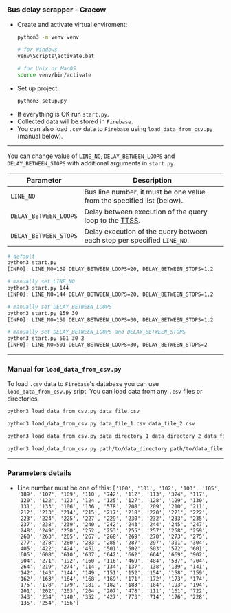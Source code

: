 ### Bus delay scrapper - Cracow

- Create and activate virtual enviroment:
    ```bash
    python3 -m venv venv
  
    # for Windows
    venv\Scripts\activate.bat
    
    # for Unix or MacOS
    source venv/bin/activate
    ```
- Set up project:
    ```bash
    python3 setup.py
    ```
- If everything is OK run `start.py`.
- Collected data will be stored in `Firebase`.
- You can also load `.csv` data to `Firebase` using `load_data_from_csv.py` (manual below).
----------------

You can change value of `LINE_NO`, `DELAY_BETWEEN_LOOPS` and `DELAY_BETWEEN_STOPS` with additional arguments in `start.py`.

Parameter  | Description
  ------------- | -------------
  `LINE_NO`  | Bus line number, it must be one value from the specified list (below).
  `DELAY_BETWEEN_LOOPS`  | Delay between execution of the query loop to the [TTSS](http://www.ttss.krakow.pl/).
  `DELAY_BETWEEN_STOPS`| Delay execution of the query between each stop per specified `LINE_NO`.
```bash
# default
python3 start.py
[INFO]: LINE_NO=139 DELAY_BETWEEN_LOOPS=20, DELAY_BETWEEN_STOPS=1.2

# manually set LINE_NO
python3 start.py 144
[INFO]: LINE_NO=144 DELAY_BETWEEN_LOOPS=20, DELAY_BETWEEN_STOPS=1.2

# manually set DELAY_BETWEEN_LOOPS
python3 start.py 159 30
[INFO]: LINE_NO=159 DELAY_BETWEEN_LOOPS=30, DELAY_BETWEEN_STOPS=1.2

# manually set DELAY_BETWEEN_LOOPS and DELAY_BETWEEN_STOPS
python3 start.py 501 30 2
[INFO]: LINE_NO=501 DELAY_BETWEEN_LOOPS=30, DELAY_BETWEEN_STOPS=2
``` 
----------------
### Manual for `load_data_from_csv.py`

To load `.csv` data to `Firebase`'s database you can use `load_data_from_csv.py` sript. You can load data from any `.csv` files or directories.
```bash
python3 load_data_from_csv.py data_file.csv

python3 load_data_from_csv.py data_file_1.csv data_file_2.csv

python3 load_data_from_csv.py data_directory_1 data_directory_2 data_file_3.csv

python3 load_data_from_csv.py path/to/data_directory path/to/data_file.csv
```

----------------

### Parameters details

- Line number must be one of this: `['100', '101', '102', '103', '105', '189', '107', '109', '110', '742', '112', '113', '324', '117', '120', '122', '123', '124', '125', '127', '128', '129', '130', '131', '133', '106', '136', '578', '208', '209', '210', '211', '212', '213', '214', '215', '217', '218', '220', '221', '222', '223', '224', '225', '227', '229', '230', '232', '233', '235', '237', '238', '239', '240', '242', '243', '244', '245', '247', '248', '249', '250', '252', '253', '255', '257', '258', '259', '260', '263', '265', '267', '268', '269', '270', '273', '275', '277', '278', '280', '283', '285', '287', '297', '301', '304', '405', '422', '424', '451', '501', '502', '503', '572', '601', '605', '608', '610', '637', '642', '662', '664', '669', '902', '904', '271', '192', '160', '116', '469', '484', '537', '704', '264', '219', '274', '114', '134', '137', '138', '139', '141', '142', '143', '144', '149', '151', '152', '154', '158', '159', '162', '163', '164', '168', '169', '171', '172', '173', '174', '175', '178', '179', '181', '182', '183', '184', '193', '194', '201', '202', '203', '204', '207', '478', '111', '161', '722', '743', '234', '140', '352', '427', '773', '714', '176', '228', '135', '254', '156']`